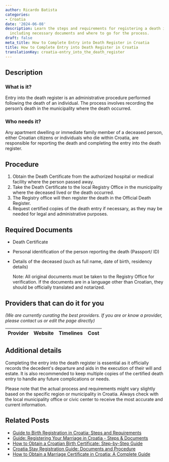 ```yaml
---
author: Ricardo Batista
categories:
- Croatia
date: '2024-06-08'
description: Learn the steps and requirements for registering a death in Croatia,
  including necessary documents and where to go for the process.
draft: false
meta_title: How to Complete Entry into Death Register in Croatia
title: How to Complete Entry into Death Register in Croatia
translationKey: croatia-entry_into_the_death_register
---
```


## Description
### What is it?
Entry into the death register is an administrative procedure performed following the death of an individual. The process involves recording the person’s death in the municipality where the death occurred.

### Who needs it?
Any apartment dwelling or immediate family member of a deceased person, either Croatian citizens or individuals who die within Croatia, are responsible for reporting the death and completing the entry into the death register.

## Procedure
1. Obtain the Death Certificate from the authorized hospital or medical facility where the person passed away.
2. Take the Death Certificate to the local Registry Office in the municipality where the deceased lived or the death occurred.
3. The Registry office will then register the death in the Official Death Register.
4. Request certified copies of the death entry if necessary, as they may be needed for legal and administrative purposes.


## Required Documents
- Death Certificate
- Personal identification of the person reporting the death (Passport/ ID)
- Details of the deceased (such as full name, date of birth, residency details)

   Note: All original documents must be taken to the Registry Office for verification. If the documents are in a language other than Croatian, they should be officially translated and notarized.

## Providers that can do it for you

_(We are currently curating the best providers. If you are or know a provider, please contact us or edit the page directly)_

| Provider        |     Website     |     Timelines    |       Cost      |
| --------------- | --------------- |  :-------------: | :-------------: |

## Additional details
Completing the entry into the death register is essential as it officially records the decedent's departure and aids in the execution of their will and estate. It is also recommended to keep multiple copies of the certified death entry to handle any future complications or needs. 

Please note that the actual process and requirements might vary slightly based on the specific region or municipality in Croatia. Always check with the local municipality office or civic center to receive the most accurate and current information.



## Related Posts

- [Guide to Birth Registration in Croatia: Steps and Requirements](https://tramitit.com/guides/croatia/entry_into_the_birth_register/)
- [Guide: Registering Your Marriage in Croatia - Steps & Documents](https://tramitit.com/guides/croatia/entry_into_the_marriage_register/)
- [How to Obtain a Croatian Birth Certificate: Step-by-Step Guide](https://tramitit.com/guides/croatia/issuance_of_birth_certificate/)
- [Croatia Stay Registration Guide: Documents and Procedure](https://tramitit.com/guides/croatia/stay_registration_upon_entering_the_country/)
- [How to Obtain a Marriage Certificate in Croatia: A Complete Guide](https://tramitit.com/guides/croatia/issuance_of_marriage_certificate/)